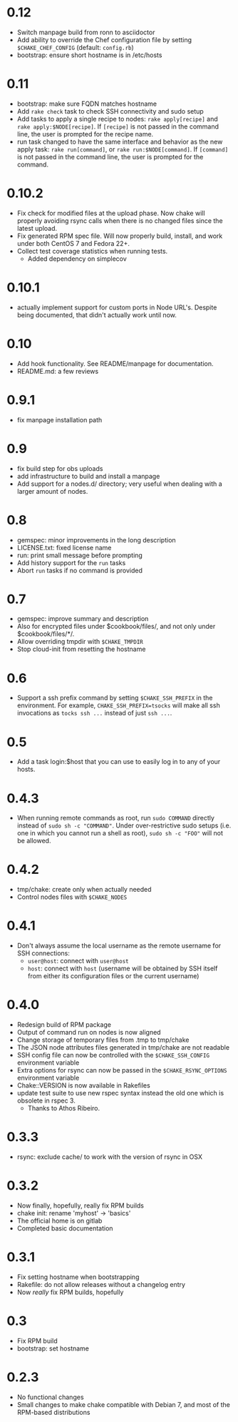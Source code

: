 # 0.12

* Switch manpage build from ronn to asciidoctor
* Add ability to override the Chef configuration file by setting
  `$CHAKE_CHEF_CONFIG` (default: `config.rb`)
* bootstrap: ensure short hostname is in /etc/hosts

# 0.11

* bootstrap: make sure FQDN matches hostname
* Add `rake check` task to check SSH connectivity and sudo setup
* Add tasks to apply a single recipe to nodes: `rake apply[recipe]` and `rake
  apply:$NODE[recipe]`. If `[recipe]` is not passed in the command line, the
  user is prompted for the recipe name.
* run task changed to have the same interface and behavior as the new apply
  task: `rake run[command]`, or `rake run:$NODE[command]`. If `[command]` is
  not passed in the command line, the user is prompted for the command.

# 0.10.2

* Fix check for modified files at the upload phase. Now chake will properly
  avoiding rsync calls when there is no changed files since the latest upload.
* Fix generated RPM spec file. Will now properly build, install, and work under
  both CentOS 7 and Fedora 22+.
* Collect test coverage statistics when running tests.
  * Added dependency on simplecov

# 0.10.1

* actually implement support for custom ports in Node URL's. Despite being
  documented, that didn't actually work until now.

# 0.10

* Add hook functionality. See README/manpage for documentation.
* README.md: a few reviews

# 0.9.1

* fix manpage installation path

# 0.9

* fix build step for obs uploads
* add infrastructure to build and install a manpage
* Add support for a nodes.d/ directory; very useful when dealing with a larger
  amount of nodes.

# 0.8

* gemspec: minor improvements in the long description
* LICENSE.txt: fixed license name
* run: print small message before prompting
* Add history support for the `run` tasks
* Abort `run` tasks if no command is provided

# 0.7

* gemspec: improve summary and description
* Also for encrypted files under $cookbook/files/, and not only under
  $cookbook/files/\*/.
* Allow overriding tmpdir with `$CHAKE_TMPDIR`
* Stop cloud-init from resetting the hostname

# 0.6

* Support a ssh prefix command by setting `$CHAKE_SSH_PREFIX` in the
  environment. For example, `CHAKE_SSH_PREFIX=tsocks` will make all ssh
  invocations as `tocks ssh ...` instead of just `ssh ...`.

# 0.5

* Add a task login:$host that you can use to easily log in to any of your
  hosts.

# 0.4.3

* When running remote commands as root, run `sudo COMMAND` directly instead of
  `sudo sh -c "COMMAND"`. Under over-restrictive sudo setups (i.e. one in which
  you cannot run a shell as root), `sudo sh -c "FOO"` will not be allowed.

# 0.4.2

* tmp/chake: create only when actually needed
* Control nodes files with `$CHAKE_NODES`

# 0.4.1

* Don't always assume the local username as the remote username for SSH
  connections:
  * `user@host`: connect with `user@host`
  * `host`: connect with `host` (username will be obtained by SSH itself from
    either its configuration files or the current username)

# 0.4.0

* Redesign build of RPM package
* Output of command run on nodes is now aligned
* Change storage of temporary files from .tmp to tmp/chake
* The JSON node attributes files generated in tmp/chake are not readable
* SSH config file can now be controlled with the `$CHAKE_SSH_CONFIG`
  environment variable
* Extra options for rsync can now be passed in the `$CHAKE_RSYNC_OPTIONS`
  environment variable
* Chake::VERSION is now available in Rakefiles
* update test suite to use new rspec syntax instead the old one which is
  obsolete in rspec 3.
  * Thanks to Athos Ribeiro.

# 0.3.3

* rsync: exclude cache/ to work with the version of rsync in OSX

# 0.3.2

* Now finally, hopefully, really fix RPM builds
* chake init: rename 'myhost' → 'basics'
* The official home is on gitlab
* Completed basic documentation

# 0.3.1

* Fix setting hostname when bootstrapping
* Rakefile: do not allow releases without a changelog entry
* Now *really* fix RPM builds, hopefully

# 0.3

* Fix RPM build
* bootstrap: set hostname

# 0.2.3

* No functional changes
* Small changes to make chake compatible with Debian 7, and most of the
  RPM-based distributions
